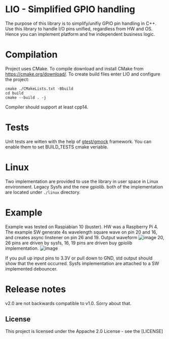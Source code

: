 # LIO - Simplified GPIO handling

The purpose of this library is to simplify/unifiy GPIO pin handling in C++. Use this library to handle I/O pins unified, regardless from HW and OS. Hence you can implement platform and hw independent business logic.

# Compilation

Project uses CMake. To compile download and install CMake from https://cmake.org/download/. To create build files enter LIO and configure the project:
```
cmake ./CMakeLists.txt -Bbuild
cd build
cmake --build . -j
```
Compiler should support at least cpp14.
# Tests
Unit tests are witten with the help of [gtest/gmock](https://github.com/google/googletest) framework. You can enable them to set BUILD_TESTS cmake veriable.

# Linux
Two implementation are provided to use the library in user space in Linux environment. Legacy Sysfs and the new gpiolib. both of the implementation are located under ```./linux``` directory.

# Example

Example was tested on Raspiabian 10 (buster). HW was a Raspberry Pi 4. The example SW generate 4s wavelength square wave on pin 20 and 16, and creates async linstener on pin 26 and 19. Output waveform
![image](https://drive.google.com/uc?export=view&id=1ZKiBaM_AWzEz-Xh1iYnUETskyw_uQUv4)
20, 26 pins are driven by sysfs, 16, 19 pins are driven buy gpiolib implementation.
![image](https://drive.google.com/uc?export=view&id=1nP0yvO1XOLX3UUR4O4zjKIAb8EN0DDy2)

If you pull up input pins to 3.3V or pull down to GND, std output should show that the event occurred. Sysfs implementation are attached to a SW implemented debouncer.

# Release notes
v2.0 are not backwards compatible to v1.0. Sorry about that.

## License

This project is licensed under the Appache 2.0 License - see the [LICENSE]
